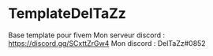 # TemplateDelTaZz
Base template pour fivem
Mon serveur discord : https://discord.gg/SCxttZrGw4
Mon discord : DelTaZz#0852

